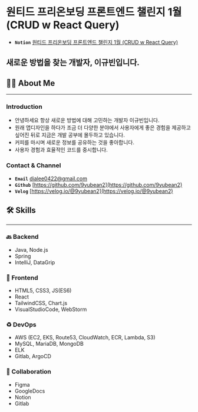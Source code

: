 # 원티드 프리온보딩 프론트엔드 챌린지 1월 (CRUD w React Query)

- **`Notion`** [원티드 프리온보딩 프론트엔드 챌린지 1월 (CRUD w React Query)](https://dialee98.notion.site/1-CRUD-w-React-Query-125ae53fe7944b0598d1b2d7158ea767)

## 새로운 방법을 찾는 개발자, 이규빈입니다.

## 👩‍💻 About Me

---

### Introduction

- 안녕하세요 항상 새로운 방법에 대해 고민하는 개발자 이규빈입니다.
- 원래 앱디자인을 하다가 조금 더 다양한 분야에서 사용자에게 좋은 경험을 제공하고 싶어진 뒤로 지금은 개발 공부에 몰두하고 있습니다.
- 커피를 마시며 새로운 정보를 공유하는 것을 좋아합니다.
- 사용자 경험과 효율적인 코드를 중시합니다.

### Contact & Channel

- **`Email`** dialee0422@gmail.com
- **`Github`** [https://github.com/9yubean2](https://github.com/9yubean2)
- **`Velog`** [https://velog.io/@9yubean2](https://velog.io/@9yubean2)

## 🛠️ Skills

---

### 🔙 Backend

- Java, Node.js
- Spring
- IntelliJ, DataGrip

### 💐 Frontend

- HTML5, CSS3, JS(ES6)
- React
- TailwindCSS, Chart.js
- VisualStudioCode, WebStorm

### ♻️ DevOps

- AWS (EC2, EKS, Route53, CloudWatch, ECR, Lambda, S3)
- MySQL, MariaDB, MongoDB
- ELK
- Gitlab, ArgoCD

### 👭 Collaboration

- Figma
- GoogleDocs
- Notion
- Gitlab
